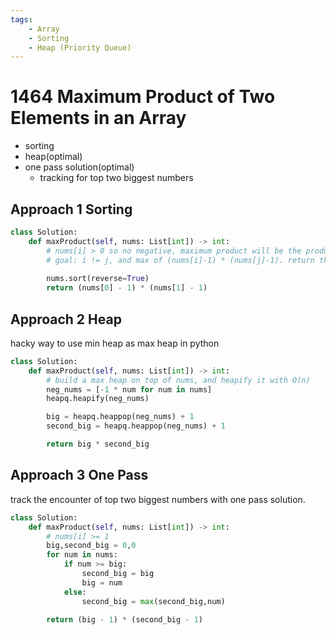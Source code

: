 ```yaml
---
tags:
    - Array
    - Sorting
    - Heap (Priority Queue)
---
```

# 1464 Maximum Product of Two Elements in an Array

- sorting
- heap(optimal)
- one pass solution(optimal)
    - tracking for top two biggest numbers


## Approach 1 Sorting 

```python
class Solution:
    def maxProduct(self, nums: List[int]) -> int:
        # nums[i] > 0 so no negative, maximum product will be the product of top two elements
        # goal: i != j, and max of (nums[i]-1) * (nums[j]-1). return this value
        
        nums.sort(reverse=True)
        return (nums[0] - 1) * (nums[1] - 1)     
```


## Approach 2 Heap

hacky way to use min heap as max heap in python

```python
class Solution:
    def maxProduct(self, nums: List[int]) -> int:
        # build a max heap on top of nums, and heapify it with O(n)
        neg_nums = [-1 * num for num in nums]
        heapq.heapify(neg_nums)

        big = heapq.heappop(neg_nums) + 1
        second_big = heapq.heappop(neg_nums) + 1

        return big * second_big
```

## Approach 3 One Pass

track the encounter of top two biggest numbers with one pass solution.

```python
class Solution:
    def maxProduct(self, nums: List[int]) -> int:
        # nums[i] >= 1
        big,second_big = 0,0
        for num in nums:
            if num >= big:
                second_big = big
                big = num
            else:
                second_big = max(second_big,num)
        
        return (big - 1) * (second_big - 1)
```